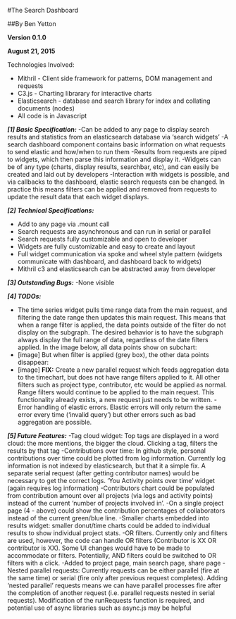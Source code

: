 #The Search Dashboard

##By Ben Yetton

**Version 0.1.0**

**August 21, 2015**

Technologies Involved:
- Mithril - Client side framework for patterns, DOM management and requests
- C3.js -  Charting librarary for interactive charts
- Elasticsearch - database and search library for index and collating documents (nodes)
- All code is in Javascript

***[1] Basic Specification:***
-Can be added to any page to display search results and statistics from an elasticsearch database via ‘search widgets’
-A search dashboard component contains basic information on what requests to send elastic and how/when to run them
-Results from requests are piped to widgets, which then parse this information and display it.
-Widgets can be of any type (charts, display results, searchbar, etc), and can easily be created and laid out by developers
-Interaction with widgets is possible, and via callbacks to the dashboard, elastic search requests can be changed. In practice this means filters can be applied and removed from requests to update the result data that each widget displays.  

***[2] Technical Specifications:***
- Add to any page via .mount call
- Search requests are asynchronous and can run in serial or parallel
- Search requests fully customizable and open to developer
- Widgets are fully customizable and easy to create and layout
- Full widget communication via spoke and wheel style pattern (widgets communicate with dashboard, and dashboard back to widgets)
- Mithril c3 and elasticsearch can be abstracted away from developer

***[3] Outstanding Bugs:***
-None visible

***[4] TODOs:***
- The time series widget pulls time range data from the main request, and filtering the date range then updates this main request. This means that when a range filter is applied, the data points outside of the filter do not display on the subgraph. The desired behavior is to have the subgraph always display the full range of data, regardless of the date filters applied. In the image below, all data points show on subchart:
- [image]
But when filter is applied (grey box), the other data points disappear:
- [image]
**FIX:** Create a new parallel request which feeds aggregation data to the timechart, but does not have range filters applied to it. All other filters such as project type, contributor, etc would be applied as normal. Range filters would continue to be applied to the main request. This functionality already exists, a new request just needs to be written.
-Error handling of elastic errors. Elastic errors will only return the same error every time (‘invalid query’) but other errors such as bad aggregation are possible.

***[5] Future Features:***
-Tag cloud widget: Top tags are displayed in a word cloud: the more mentions, the bigger the cloud. Clicking a tag, filters the results by that tag
-Contributions over time: In github style, personal contributions over time could be plotted from log information. Currently log information is not indexed by elasticsearch, but that it a simple fix. A separate serial request (after getting contributor names) would be necessary to get the correct logs.
‘You Activity points over time’ widget (again requires log information)
-Contributors chart could be populated from contribution amount over all projects (via logs  and activity points) instead of the current ‘number of projects involved in’. 
-On a single project page (4 - above) could show the contribution percentages of collaborators instead of the current green/blue line.
-Smaller charts embedded into results widget: smaller donut/time charts could be added to individual results to show individual project stats.
-OR filters. Currently only and filters are used, however, the code can handle OR filters (Contributor is XX OR contributor is XX). Some UI changes would have to be made to accommodate or filters. Potentially, AND filters could be switched to OR filters with a click.
-Added to project page, main search page, share page
-Nested parallel requests: Currently requests can be either parallel (fire at the same time) or serial (fire only after previous request completes). Adding ‘nested parallel’ requests means we can have parallel processes fire after the completion of another request (i.e. parallel requests nested in serial requests). Modification of the runRequests function is required, and potential use of async libraries such as async.js may be helpful




